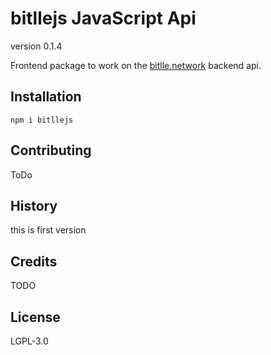 # bitllejs JavaScript Api
version 0.1.4

Frontend package to work on the  [bitlle.network](https://bitlle.network) backend api.
## Installation
```
npm i bitllejs
```
## Contributing
ToDo
## History
this is first version
## Credits
TODO
## License
LGPL-3.0